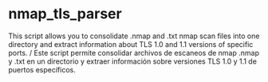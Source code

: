 # nmap_tls_parser
This script allows you to consolidate .nmap and .txt nmap scan files into one directory and extract information about TLS 1.0 and 1.1 versions of specific ports. / Este script permite consolidar archivos de escaneos de nmap .nmap y .txt en un directorio y extraer información sobre versiones TLS 1.0 y 1.1 de puertos específicos.
